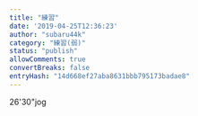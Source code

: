 ```yaml
---
title: "練習"
date: '2019-04-25T12:36:23'
author: "subaru44k"
category: "練習(弱)"
status: "publish"
allowComments: true
convertBreaks: false
entryHash: "14d668ef27aba8631bbb795173badae8"
---
```

26'30"jog
